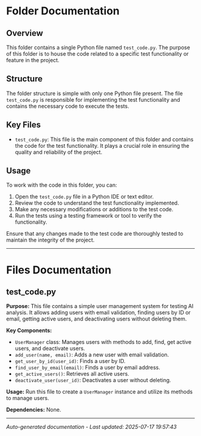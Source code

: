 # Folder Documentation

## Overview
This folder contains a single Python file named `test_code.py`. The purpose of this folder is to house the code related to a specific test functionality or feature in the project.

## Structure
The folder structure is simple with only one Python file present. The file `test_code.py` is responsible for implementing the test functionality and contains the necessary code to execute the tests.

## Key Files
- `test_code.py`: This file is the main component of this folder and contains the code for the test functionality. It plays a crucial role in ensuring the quality and reliability of the project.

## Usage
To work with the code in this folder, you can:
1. Open the `test_code.py` file in a Python IDE or text editor.
2. Review the code to understand the test functionality implemented.
3. Make any necessary modifications or additions to the test code.
4. Run the tests using a testing framework or tool to verify the functionality.

Ensure that any changes made to the test code are thoroughly tested to maintain the integrity of the project.

---

# Files Documentation

## test_code.py

**Purpose:** This file contains a simple user management system for testing AI analysis. It allows adding users with email validation, finding users by ID or email, getting active users, and deactivating users without deleting them.

**Key Components:**
- `UserManager` class: Manages users with methods to add, find, get active users, and deactivate users.
- `add_user(name, email)`: Adds a new user with email validation.
- `get_user_by_id(user_id)`: Finds a user by ID.
- `find_user_by_email(email)`: Finds a user by email address.
- `get_active_users()`: Retrieves all active users.
- `deactivate_user(user_id)`: Deactivates a user without deleting.

**Usage:** Run this file to create a `UserManager` instance and utilize its methods to manage users.

**Dependencies:** None.

---
*Auto-generated documentation - Last updated: 2025-07-17 19:57:43*
